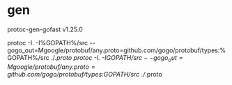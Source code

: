 # gen

protoc-gen-gofast v1.25.0

protoc -I. -I%GOPATH%/src  --gogo_out=Mgoogle/protobuf/any.proto=github.com/gogo/protobuf/types:%GOPATH%/src ./*.proto
protoc -I. -I$GOPATH/src  --gogo_out=Mgoogle/protobuf/any.proto=github.com/gogo/protobuf/types:$GOPATH/src ./*.proto
